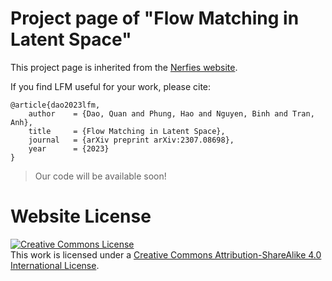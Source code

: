# Project page of "Flow Matching in Latent Space"

This project page is inherited from the [Nerfies website](https://nerfies.github.io).

If you find LFM useful for your work, please cite:
```
@article{dao2023lfm,
    author    = {Dao, Quan and Phung, Hao and Nguyen, Binh and Tran, Anh},
    title     = {Flow Matching in Latent Space},
    journal   = {arXiv preprint arXiv:2307.08698},
    year      = {2023}
}
```

> Our code will be available soon!

# Website License
<a rel="license" href="http://creativecommons.org/licenses/by-sa/4.0/"><img alt="Creative Commons License" style="border-width:0" src="https://i.creativecommons.org/l/by-sa/4.0/88x31.png" /></a><br />This work is licensed under a <a rel="license" href="http://creativecommons.org/licenses/by-sa/4.0/">Creative Commons Attribution-ShareAlike 4.0 International License</a>.
